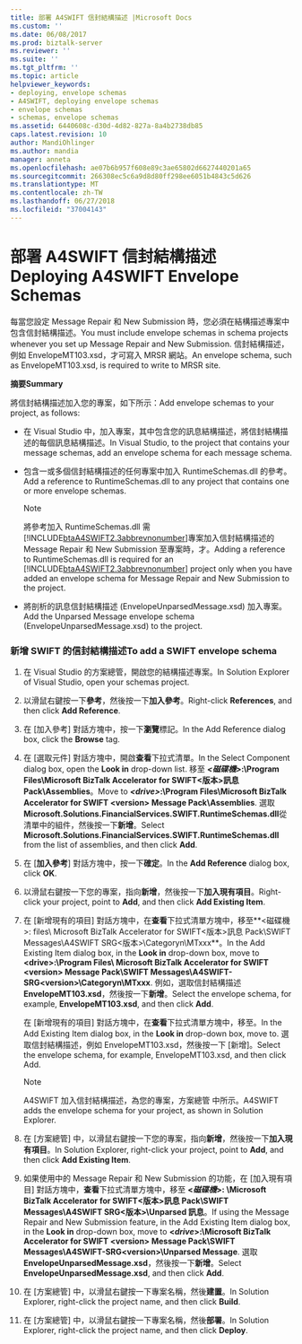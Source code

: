 ```yaml
---
title: 部署 A4SWIFT 信封結構描述 |Microsoft Docs
ms.custom: ''
ms.date: 06/08/2017
ms.prod: biztalk-server
ms.reviewer: ''
ms.suite: ''
ms.tgt_pltfrm: ''
ms.topic: article
helpviewer_keywords:
- deploying, envelope schemas
- A4SWIFT, deploying envelope schemas
- envelope schemas
- schemas, envelope schemas
ms.assetid: 6440608c-d30d-4d82-827a-8a4b2738db85
caps.latest.revision: 10
author: MandiOhlinger
ms.author: mandia
manager: anneta
ms.openlocfilehash: ae07b6b957f608e89c3ae65802d6627440201a65
ms.sourcegitcommit: 266308ec5c6a9d8d80ff298ee6051b4843c5d626
ms.translationtype: MT
ms.contentlocale: zh-TW
ms.lasthandoff: 06/27/2018
ms.locfileid: "37004143"
---
```

# <a name="deploying-a4swift-envelope-schemas"></a><span data-ttu-id="89c9e-102">部署 A4SWIFT 信封結構描述</span><span class="sxs-lookup"><span data-stu-id="89c9e-102">Deploying A4SWIFT Envelope Schemas</span></span>
<span data-ttu-id="89c9e-103">每當您設定 Message Repair 和 New Submission 時，您必須在結構描述專案中包含信封結構描述。</span><span class="sxs-lookup"><span data-stu-id="89c9e-103">You must include envelope schemas in schema projects whenever you set up Message Repair and New Submission.</span></span> <span data-ttu-id="89c9e-104">信封結構描述，例如 EnvelopeMT103.xsd，才可寫入 MRSR 網站。</span><span class="sxs-lookup"><span data-stu-id="89c9e-104">An envelope schema, such as EnvelopeMT103.xsd, is required to write to MRSR site.</span></span>  
  
 <span data-ttu-id="89c9e-105">**摘要**</span><span class="sxs-lookup"><span data-stu-id="89c9e-105">**Summary**</span></span>  
  
 <span data-ttu-id="89c9e-106">將信封結構描述加入您的專案，如下所示：</span><span class="sxs-lookup"><span data-stu-id="89c9e-106">Add envelope schemas to your project, as follows:</span></span>  
  
- <span data-ttu-id="89c9e-107">在 Visual Studio 中，加入專案，其中包含您的訊息結構描述，將信封結構描述的每個訊息結構描述。</span><span class="sxs-lookup"><span data-stu-id="89c9e-107">In Visual Studio, to the project that contains your message schemas, add an envelope schema for each message schema.</span></span>  
  
- <span data-ttu-id="89c9e-108">包含一或多個信封結構描述的任何專案中加入 RuntimeSchemas.dll 的參考。</span><span class="sxs-lookup"><span data-stu-id="89c9e-108">Add a reference to RuntimeSchemas.dll to any project that contains one or more envelope schemas.</span></span>  
  
  > [!NOTE]
  >  <span data-ttu-id="89c9e-109">將參考加入 RuntimeSchemas.dll 需[!INCLUDE[btaA4SWIFT2.3abbrevnonumber](../../includes/btaa4swift2-3abbrevnonumber-md.md)]專案加入信封結構描述的 Message Repair 和 New Submission 至專案時，才。</span><span class="sxs-lookup"><span data-stu-id="89c9e-109">Adding a reference to RuntimeSchemas.dll is required for an [!INCLUDE[btaA4SWIFT2.3abbrevnonumber](../../includes/btaa4swift2-3abbrevnonumber-md.md)] project only when you have added an envelope schema for Message Repair and New Submission to the project.</span></span>  
  
- <span data-ttu-id="89c9e-110">將剖析的訊息信封結構描述 (EnvelopeUnparsedMessage.xsd) 加入專案。</span><span class="sxs-lookup"><span data-stu-id="89c9e-110">Add the Unparsed Message envelope schema (EnvelopeUnparsedMessage.xsd) to the project.</span></span>  
  
### <a name="to-add-a-swift-envelope-schema"></a><span data-ttu-id="89c9e-111">新增 SWIFT 的信封結構描述</span><span class="sxs-lookup"><span data-stu-id="89c9e-111">To add a SWIFT envelope schema</span></span>  
  
1.  <span data-ttu-id="89c9e-112">在 Visual Studio 的方案總管，開啟您的結構描述專案。</span><span class="sxs-lookup"><span data-stu-id="89c9e-112">In Solution Explorer of Visual Studio, open your schemas project.</span></span>  
  
2.  <span data-ttu-id="89c9e-113">以滑鼠右鍵按一下**參考**，然後按一下**加入參考**。</span><span class="sxs-lookup"><span data-stu-id="89c9e-113">Right-click **References**, and then click **Add Reference**.</span></span>  
  
3.  <span data-ttu-id="89c9e-114">在 [加入參考] 對話方塊中，按一下**瀏覽**標記。</span><span class="sxs-lookup"><span data-stu-id="89c9e-114">In the Add Reference dialog box, click the **Browse** tag.</span></span>  
  
4.  <span data-ttu-id="89c9e-115">在 [選取元件] 對話方塊中，開啟**查看**下拉式清單。</span><span class="sxs-lookup"><span data-stu-id="89c9e-115">In the Select Component dialog box, open the **Look in** drop-down list.</span></span> <span data-ttu-id="89c9e-116">移至 ***\<磁碟機\>*:\Program Files\Microsoft BizTalk Accelerator for SWIFT\<版本\>訊息 Pack\Assemblies**。</span><span class="sxs-lookup"><span data-stu-id="89c9e-116">Move to ***\<drive\>*:\Program Files\Microsoft BizTalk Accelerator for SWIFT \<version\> Message Pack\Assemblies**.</span></span> <span data-ttu-id="89c9e-117">選取  **Microsoft.Solutions.FinancialServices.SWIFT.RuntimeSchemas.dll**從清單中的組件，然後按一下**新增**。</span><span class="sxs-lookup"><span data-stu-id="89c9e-117">Select **Microsoft.Solutions.FinancialServices.SWIFT.RuntimeSchemas.dll** from the list of assemblies, and then click **Add**.</span></span>  
  
5.  <span data-ttu-id="89c9e-118">在 [**加入參考**] 對話方塊中，按一下**確定**。</span><span class="sxs-lookup"><span data-stu-id="89c9e-118">In the **Add Reference** dialog box, click **OK**.</span></span>  
  
6.  <span data-ttu-id="89c9e-119">以滑鼠右鍵按一下您的專案，指向**新增**，然後按一下**加入現有項目**。</span><span class="sxs-lookup"><span data-stu-id="89c9e-119">Right-click your project, point to **Add**, and then click **Add Existing Item**.</span></span>  
  
7.  <span data-ttu-id="89c9e-120">在 [新增現有的項目] 對話方塊中，在**查看**下拉式清單方塊中，移至**\<磁碟機\>: files\ Microsoft BizTalk Accelerator for SWIFT\<版本\>訊息 Pack\SWIFT Messages\A4SWIFT SRG\<版本\>\Categoryn\MTxxx**。</span><span class="sxs-lookup"><span data-stu-id="89c9e-120">In the Add Existing Item dialog box, in the **Look in** drop-down box, move to **\<drive\>:\Program Files\ Microsoft BizTalk Accelerator for SWIFT \<version\> Message Pack\SWIFT Messages\A4SWIFT-SRG\<version\>\Categoryn\MTxxx**.</span></span> <span data-ttu-id="89c9e-121">例如，選取信封結構描述**EnvelopeMT103.xsd**，然後按一下**新增**。</span><span class="sxs-lookup"><span data-stu-id="89c9e-121">Select the envelope schema, for example, **EnvelopeMT103.xsd**, and then click **Add**.</span></span>  
  
     <span data-ttu-id="89c9e-122">在 [新增現有的項目] 對話方塊中，在**查看**下拉式清單方塊中，移至。</span><span class="sxs-lookup"><span data-stu-id="89c9e-122">In the Add Existing Item dialog box, in the **Look in** drop-down box, move to.</span></span> <span data-ttu-id="89c9e-123">選取信封結構描述，例如 EnvelopeMT103.xsd，然後按一下 [新增]。</span><span class="sxs-lookup"><span data-stu-id="89c9e-123">Select the envelope schema, for example, EnvelopeMT103.xsd, and then click Add.</span></span>  
  
    > [!NOTE]
    >  <span data-ttu-id="89c9e-124">A4SWIFT 加入信封結構描述，為您的專案，方案總管 中所示。</span><span class="sxs-lookup"><span data-stu-id="89c9e-124">A4SWIFT adds the envelope schema for your project, as shown in Solution Explorer.</span></span>  
  
8.  <span data-ttu-id="89c9e-125">在 [方案總管] 中，以滑鼠右鍵按一下您的專案，指向**新增**，然後按一下**加入現有項目**。</span><span class="sxs-lookup"><span data-stu-id="89c9e-125">In Solution Explorer, right-click your project, point to **Add**, and then click **Add Existing Item**.</span></span>  
  
9. <span data-ttu-id="89c9e-126">如果使用中的 Message Repair 和 New Submission 的功能，在 [加入現有項目] 對話方塊中，**查看**下拉式清單方塊中，移至 **\<*磁碟機*\>: \Microsoft BizTalk Accelerator for SWIFT\<版本\>訊息 Pack\SWIFT Messages\A4SWIFT SRG\<版本\>\Unparsed 訊息**。</span><span class="sxs-lookup"><span data-stu-id="89c9e-126">If using the Message Repair and New Submission feature, in the Add Existing Item dialog box, in the **Look in** drop-down box, move to **\<*drive*\>:\Microsoft BizTalk Accelerator for SWIFT \<version\> Message Pack\SWIFT Messages\A4SWIFT-SRG\<version\>\Unparsed Message**.</span></span> <span data-ttu-id="89c9e-127">選取  **EnvelopeUnparsedMessage.xsd**，然後按一下**新增**。</span><span class="sxs-lookup"><span data-stu-id="89c9e-127">Select **EnvelopeUnparsedMessage.xsd**, and then click **Add**.</span></span>  
  
10. <span data-ttu-id="89c9e-128">在 [方案總管] 中，以滑鼠右鍵按一下專案名稱，然後**建置**。</span><span class="sxs-lookup"><span data-stu-id="89c9e-128">In Solution Explorer, right-click the project name, and then click **Build**.</span></span>  
  
11. <span data-ttu-id="89c9e-129">在 [方案總管] 中，以滑鼠右鍵按一下專案名稱，然後**部署**。</span><span class="sxs-lookup"><span data-stu-id="89c9e-129">In Solution Explorer, right-click the project name, and then click **Deploy**.</span></span>